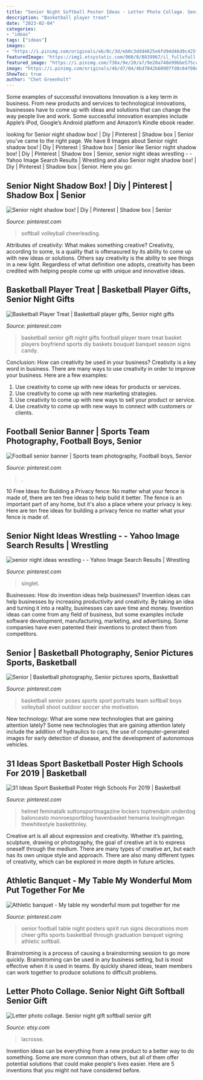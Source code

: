 ```yaml
---
title: "Senior Night Softball Poster Ideas - Letter Photo Collage. Senior Night Gift Softball Senior Gift"
description: "Basketball player treat"
date: "2023-02-04"
categories:
- "ideas"
tags: ["ideas"]
images:
- "https://i.pinimg.com/originals/eb/0c/3d/eb0c3ddd4625e6fd94d46d9c425f2570.jpg"
featuredImage: "https://img1.etsystatic.com/060/0/8839967/il_fullxfull.747353471_fngi.jpg"
featured_image: "https://i.pinimg.com/736x/9e/20/a7/9e20a748e99bbe575ccf533c675b6c44.jpg"
image: "https://i.pinimg.com/originals/4b/d7/04/4bd7042b60907fd0c64f08e18d50545b.jpg"
ShowToc: true
author: "Chet Greenholt"
---
```



Some examples of successful innovations
Innovation is a key term in business. From new products and services to technological innovations, businesses have to come up with ideas and solutions that can change the way people live and work. Some successful innovation examples include Apple’s iPod, Google’s Android platform and Amazon’s Kindle ebook reader.

	

		
looking for Senior night shadow box! | Diy | Pinterest | Shadow box | Senior you've came to the right page. We have 8 Images about Senior night shadow box! | Diy | Pinterest | Shadow box | Senior like Senior night shadow box! | Diy | Pinterest | Shadow box | Senior, senior night ideas wrestling - - Yahoo Image Search Results | Wrestling and also Senior night shadow box! | Diy | Pinterest | Shadow box | Senior. Here you go:
		
    
## Senior Night Shadow Box! | Diy | Pinterest | Shadow Box | Senior

<img loading=lazy src="https://i.pinimg.com/736x/9e/20/a7/9e20a748e99bbe575ccf533c675b6c44.jpg" onerror="this.onerror=null;this.src='https://tse4.mm.bing.net/th?id=OIP.SnabP3CmKXkmoV2TXAC-MwHaJ4&amp;pid=15.1';" alt="Senior night shadow box! | Diy | Pinterest | Shadow box | Senior">

_Source: pinterest.com_

>softball volleyball cheerleading. 

	

Attributes of creativity: What makes something creative?
Creativity, according to some, is a quality that is oftenasured by its ability to come up with new ideas or solutions. Others say creativity is the ability to see things in a new light. Regardless of what definition one adopts, creativity has been credited with helping people come up with unique and innovative ideas.

    
## Basketball Player Treat | Basketball Player Gifts, Senior Night Gifts

<img loading=lazy src="https://i.pinimg.com/originals/13/fd/06/13fd0602dd032dd3f31de539180326f4.jpg" onerror="this.onerror=null;this.src='https://tse1.mm.bing.net/th?id=OIP.bZhlWdjEdq5InVcYIi8cbAHaJ4&amp;pid=15.1';" alt="Basketball Player Treat | Basketball player gifts, Senior night gifts">

_Source: pinterest.com_

>basketball senior gift night gifts football player team treat basket players boyfriend sports diy baskets bouquet banquet season signs candy. 

	

Conclusion: How can creativity be used in your business?
Creativity is a key word in business. There are many ways to use creativity in order to improve your business. Here are a few examples:
1. Use creativity to come up with new ideas for products or services.
2. Use creativity to come up with new marketing strategies.
3. Use creativity to come up with new ways to sell your product or service.
4. Use creativity to come up with new ways to connect with customers or clients.

    
## Football Senior Banner | Sports Team Photography, Football Boys, Senior

<img loading=lazy src="https://i.pinimg.com/originals/4b/d7/04/4bd7042b60907fd0c64f08e18d50545b.jpg" onerror="this.onerror=null;this.src='https://tse3.mm.bing.net/th?id=OIP.aJtO4cAykoDvBHOLhWWmawHaJ4&amp;pid=15.1';" alt="Football senior banner | Sports team photography, Football boys, Senior">

_Source: pinterest.com_

>. 

	

10 Free Ideas for Building a Privacy fence: No matter what your fence is made of, there are ten free ideas to help build it better.
The fence is an important part of any home, but it's also a place where your privacy is key. Here are ten free ideas for building a privacy fence no matter what your fence is made of.

    
## Senior Night Ideas Wrestling - - Yahoo Image Search Results | Wrestling

<img loading=lazy src="https://i.pinimg.com/originals/eb/0c/3d/eb0c3ddd4625e6fd94d46d9c425f2570.jpg" onerror="this.onerror=null;this.src='https://tse3.mm.bing.net/th?id=OIP.fwJ48g16q3rGMbypSzlsGwHaJ3&amp;pid=15.1';" alt="senior night ideas wrestling - - Yahoo Image Search Results | Wrestling">

_Source: pinterest.com_

>singlet. 

	

Businesses: How do invention ideas help businesses?
Invention ideas can help businesses by increasing productivity and creativity. By taking an idea and turning it into a reality, businesses can save time and money. Invention ideas can come from any field of business, but some examples include software development, manufacturing, marketing, and advertising. Some companies have even patented their inventions to protect them from competitors.

    
## Senior | Basketball Photography, Senior Pictures Sports, Basketball

<img loading=lazy src="https://i.pinimg.com/originals/9a/89/37/9a8937b3cb2ad7fdeac17edbadf93641.jpg" onerror="this.onerror=null;this.src='https://tse1.mm.bing.net/th?id=OIP.TIWyRu6gbObjoMZxRismIQHaLL&amp;pid=15.1';" alt="Senior | Basketball photography, Senior pictures sports, Basketball">

_Source: pinterest.com_

>basketball senior poses sports sport portraits team softball boys volleyball shoot outdoor soccer she motivation. 

	

New technology: What are some new technologies that are gaining attention lately?
Some new technologies that are gaining attention lately include the addition of hydraulics to cars, the use of computer-generated images for early detection of disease, and the development of autonomous vehicles.

    
## 31 Ideas Sport Basketball Poster High Schools For 2019 | Basketball

<img loading=lazy src="https://i.pinimg.com/originals/e0/c7/70/e0c77061f53317b7e8bd10046e0d6a57.jpg" onerror="this.onerror=null;this.src='https://tse3.mm.bing.net/th?id=OIP.DQi82Lc1iN0p-5AVxaldOwAAAA&amp;pid=15.1';" alt="31 Ideas Sport Basketball Poster High Schools For 2019 | Basketball">

_Source: pinterest.com_

>helmet feminatalk suttonsportmagazine lockers toptrendpin underdog baloncesto monroesportblog havenbasket hemama lovingitvegan thewhitestyle baskettinley. 

	

Creative art is all about expression and creativity. Whether it’s painting, sculpture, drawing or photography, the goal of creative art is to express oneself through the medium. There are many types of creative art, but each has its own unique style and approach. There are also many different types of creativity, which can be explored in more depth in future articles.

    
## Athletic Banquet - My Table My Wonderful Mom Put Together For Me

<img loading=lazy src="https://i.pinimg.com/736x/00/d1/db/00d1db17f3e7b8599cef43214b9c1cc5.jpg" onerror="this.onerror=null;this.src='https://tse4.mm.bing.net/th?id=OIP.TDMLd8svJJ2I1F85FDpKRwHaJ3&amp;pid=15.1';" alt="Athletic banquet - My table my wonderful mom put together for me">

_Source: pinterest.com_

>senior football table night posters spirit run signs decorations mom cheer gifts sports basketball through graduation banquet signing athletic softball. 

	

Brainstroming is a process of causing a brainstorming session to go more quickly. Brainstroming can be used in any business setting, but is most effective when it is used in teams. By quickly shared ideas, team members can work together to produce solutions to difficult problems.

    
## Letter Photo Collage. Senior Night Gift Softball Senior Gift

<img loading=lazy src="https://img1.etsystatic.com/060/0/8839967/il_fullxfull.747353471_fngi.jpg" onerror="this.onerror=null;this.src='https://tse1.mm.bing.net/th?id=OIP.RiFY9lg9BrTEXVBBDHj6qAHaJ6&amp;pid=15.1';" alt="Letter photo collage. Senior night gift softball senior gift">

_Source: etsy.com_

>lacrosse. 

	

Invention ideas can be everything from a new product to a better way to do something. Some are more common than others, but all of them offer potential solutions that could make people's lives easier. Here are 5 inventions that you might not have considered before.

